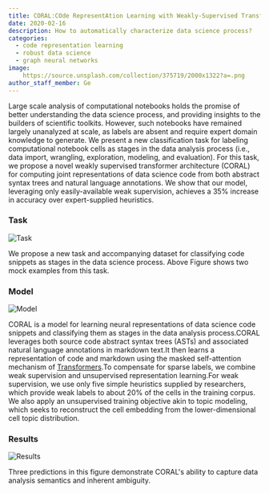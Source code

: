 ```yaml
---
title: CORAL:COde RepresentAtion Learning with Weakly-Supervised Transformers
date: 2020-02-16
description: How to automatically characterize data science process?
categories:
  - code representation learning
  - robust data science
  - graph neural networks
image:
    https://source.unsplash.com/collection/375719/2000x1322?a=.png
author_staff_member: Ge
---
```


Large scale analysis of computational notebooks holds the promise of better understanding the data science process, and providing insights to the builders of scientific toolkits. However, such notebooks have remained largely unanalyzed at scale, as labels are absent and require expert domain knowledge to generate. We present a new classification task for labeling computational notebook cells as stages in the data analysis process (i.e., data import, wrangling, exploration, modeling, and evaluation). For this task, we propose a novel weakly supervised transformer architecture (CORAL) for computing joint representations of data science code from both abstract syntax trees and natural language annotations. We show that our model, leveraging only easily-available weak supervision, achieves a 35% increase in accuracy over expert-supplied heuristics.

### Task

![Task](https://tva1.sinaimg.cn/large/0082zybply1gbybqmsa5ej30oo0c0abl.jpg)

We propose a new task and accompanying dataset for classifying code snippets as stages in the data science process. Above Figure shows two mock examples from this task. 

### Model 

![Model](https://tva1.sinaimg.cn/large/0082zybply1gbyb6luz08j30x80u0wlm.jpg)

CORAL is a model for learning neural representations of data science code snippets and classifying them as stages in the data analysis process.CORAL leverages both source code abstract syntax trees (ASTs) and associated natural language annotations in markdown text.It then learns a representation of code and markdown using the masked self-attention mechanism of [Transformers](http://papers.nips.cc/paper/7181-attention-is-all-you-need.pdf).To compensate for sparse labels, we combine weak supervision and unsupervised representation learning.For weak supervision, we use only five simple heuristics supplied by researchers, which provide weak labels to about 20\% of the cells in the training corpus. We also apply an unsupervised training objective akin to topic modeling, which seeks to reconstruct the cell embedding from the lower-dimensional cell topic distribution.

### Results

![Results](https://tva1.sinaimg.cn/large/0082zybply1gbyc20x84ej31gi0u0n9t.jpg)

Three predictions in this figure demonstrate CORAL's ability to capture data analysis semantics and inherent ambiguity. 
